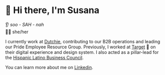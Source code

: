 # 👋 Hi there, I'm Susana 
👂 _soo - SAH - nah_ <br>
🧚‍♀️ she/her

I currently work at [Dutchie](https://dutchie.com/careers), contributing to our B2B operations and leading our Pride Employee Resource Group. Previously, I worked at [Target](https://www.target.com/redcard/about) 🎯 on their digital experience and design system. I also acted as a pillar-lead for the [Hispanic Latino Business Council](https://corporate.target.com/sustainability-ESG/diversity-equity-inclusion/team-members-guests/hispanic-latino).

You can learn more about me on [Linkedin](https://www.linkedin.com/in/sfotu). 

<!--
**susanafotu/susanafotu** is a ✨ _special_ ✨ repository because its `README.md` (this file) appears on your GitHub profile.
 

Here are some ideas to get you started:

- 🔭 I’m currently working on ... 
- 🌱 I’m currently learning ...
- 👯 I’m looking to collaborate on ...
- 🤔 I’m looking for help with ...
- 💬 Ask me about ...
- 📫 How to reach me: ...
- 😄 Pronouns: ...
- ⚡ Fun fact: ...
-->

